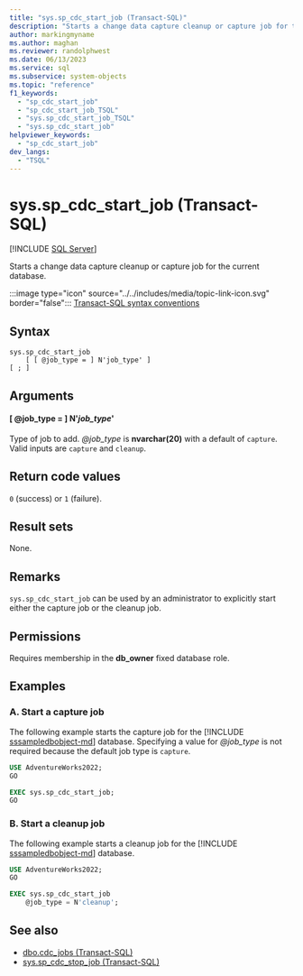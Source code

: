 ```yaml
---
title: "sys.sp_cdc_start_job (Transact-SQL)"
description: "Starts a change data capture cleanup or capture job for the current database."
author: markingmyname
ms.author: maghan
ms.reviewer: randolphwest
ms.date: 06/13/2023
ms.service: sql
ms.subservice: system-objects
ms.topic: "reference"
f1_keywords:
  - "sp_cdc_start_job"
  - "sp_cdc_start_job_TSQL"
  - "sys.sp_cdc_start_job_TSQL"
  - "sys.sp_cdc_start_job"
helpviewer_keywords:
  - "sp_cdc_start_job"
dev_langs:
  - "TSQL"
---
```

# sys.sp_cdc_start_job (Transact-SQL)

[!INCLUDE [SQL Server](../../includes/applies-to-version/sqlserver.md)]

Starts a change data capture cleanup or capture job for the current database.

:::image type="icon" source="../../includes/media/topic-link-icon.svg" border="false"::: [Transact-SQL syntax conventions](../../t-sql/language-elements/transact-sql-syntax-conventions-transact-sql.md)

## Syntax

```syntaxsql
sys.sp_cdc_start_job
    [ [ @job_type = ] N'job_type' ]
[ ; ]
```

## Arguments

#### [ @job_type = ] N'*job_type*'

Type of job to add. *@job_type* is **nvarchar(20)** with a default of `capture`. Valid inputs are `capture` and `cleanup`.

## Return code values

`0` (success) or `1` (failure).

## Result sets

None.

## Remarks

`sys.sp_cdc_start_job` can be used by an administrator to explicitly start either the capture job or the cleanup job.

## Permissions

Requires membership in the **db_owner** fixed database role.

## Examples

### A. Start a capture job

The following example starts the capture job for the [!INCLUDE [sssampledbobject-md](../../includes/sssampledbobject-md.md)] database. Specifying a value for *@job_type* is not required because the default job type is `capture`.

```sql
USE AdventureWorks2022;
GO

EXEC sys.sp_cdc_start_job;
GO
```

### B. Start a cleanup job

The following example starts a cleanup job for the [!INCLUDE [sssampledbobject-md](../../includes/sssampledbobject-md.md)] database.

```sql
USE AdventureWorks2022;
GO

EXEC sys.sp_cdc_start_job
    @job_type = N'cleanup';
```

## See also

- [dbo.cdc_jobs (Transact-SQL)](../system-tables/dbo-cdc-jobs-transact-sql.md)
- [sys.sp_cdc_stop_job (Transact-SQL)](sys-sp-cdc-stop-job-transact-sql.md)
